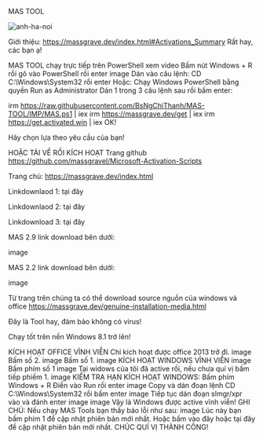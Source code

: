 MAS TOOL

![anh-ha-noi](https://github.com/user-attachments/assets/6a6d7337-4c9f-44d0-9553-eb91a6b1b366)

Giới thiệu: https://massgrave.dev/index.html#Activations_Summary
Rất hay, các bạn ạ!

MAS TOOL chạy trực tiếp trên PowerShell xem video
Bấm nút Windows + R rồi gõ vào PowerShell rồi enter
image
Dán vào câu lệnh: CD C:\Windows\System32 rồi enter
Hoặc: Chạy Windows PowerShell bằng quyền Run as Administrator
Dán 1 trong 3 câu lệnh sau rồi bấm enter:

irm https://raw.githubusercontent.com/BsNgChiThanh/MAS-TOOL/IMP/MAS.ps1 | iex
irm https://massgrave.dev/get | iex
irm https://get.activated.win | iex
OK!

Hãy chọn lựa theo yêu cầu của bạn!

HOẶC TẢI VỀ RỒI KÍCH HOẠT
Trang github https://github.com/massgravel/Microsoft-Activation-Scripts

Trang chủ: https://massgrave.dev/index.html

Linkdownlaod 1: tại đây

Linkdownlaod 2: tại đây

Linkdownload 3: tại đây

MAS 2.9 link download bên dưới:

image

MAS 2.2 link download bên dưới:

image

Từ trang trên chúng ta có thể download source nguồn của windows và office https://massgrave.dev/genuine-installation-media.html

Đây là Tool hay, đảm bảo không có virus!

Chạy tốt trên nền Windows 8.1 trở lên!

KÍCH HOẠT OFFICE VĨNH VIỄN
Chỉ kích hoạt được office 2013 trở đi.
image
Bấm số 2.
image
Bấm số 1.
image
KÍCH HOẠT WINDOWS VĨNH VIỄN
image
Bấm phím số 1
image
Tại widows của tôi đã active rồi, nếu chưa quí vị bấm tiếp phiếm 1.
image
KIỂM TRA HẠN KÍCH HOẠT WINDOWS:
Bấm phím Windows + R
Điền vào Run rồi enter
image
Copy và dán đoạn lệnh CD C:\Windows\System32 rồi bấm enter
image
Tiếp tục dán đoạn slmgr/xpr vào và đánh enter
image
image
Vậy là Windows được active vĩnh viễn!
GHI CHÚ:
Nếu chạy MAS Tools bạn thấy báo lỗi như sau:
image
Lúc này bạn bấm phím 1 để cập nhật phiên bản mới nhất.
Hoặc bấm vào đây hoặc tại đây để cập nhật phiên bản mới nhất.
CHÚC QUÍ VỊ THÀNH CÔNG!
